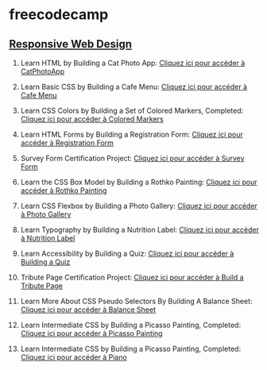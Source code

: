 # freecodecamp

## [Responsive Web Design](https://www.freecodecamp.org/learn/2022/responsive-web-design/)
1. Learn HTML by Building a Cat Photo App: [Cliquez ici pour accéder à CatPhotoApp](https://catphotoapp.mboucherba31stu.repl.co)

2. Learn Basic CSS by Building a Cafe Menu: [Cliquez ici pour accéder à Cafe Menu](https://cafe-menu.mboucherba31stu.repl.co)

3. Learn CSS Colors by Building a Set of Colored Markers, Completed: [Cliquez ici pour accéder à Colored Markers](https://colored-markers.mboucherba31stu.repl.co)

4. Learn HTML Forms by Building a Registration Form: [Cliquez ici pour accéder à Registration Form](https://registration-form.mboucherba31stu.repl.co)

5. Survey Form Certification Project: [Cliquez ici pour accéder à Survey Form](https://survey-form.mboucherba31stu.repl.co)

6. Learn the CSS Box Model by Building a Rothko Painting: [Cliquez ici pour accéder à Rothko Painting](https://rothko-painting.mboucherba31stu.repl.co)

7. Learn CSS Flexbox by Building a Photo Gallery: [Cliquez ici pour accéder à Photo Gallery](https://photo-gallery.mboucherba31stu.repl.co)

8. Learn Typography by Building a Nutrition Label: [Cliquez ici pour accéder à Nutrition Label](https://nutrition-label.mboucherba31stu.repl.co)

9. Learn Accessibility by Building a Quiz: [Cliquez ici pour accéder à Building a Quiz](https://accessibility-quiz.mboucherba31stu.repl.co)

10. Tribute Page Certification Project: [Cliquez ici pour accéder à Build a Tribute Page](https://build-a-tribute-page.mboucherba31stu.repl.co)

11. Learn More About CSS Pseudo Selectors By Building A Balance Sheet: [Cliquez ici pour accéder à Balance Sheet](https://balance-sheet.mboucherba31stu.repl.co)

12. Learn Intermediate CSS by Building a Picasso Painting, Completed: [Cliquez ici pour accéder à Picasso Painting](https://picasso-painting.mboucherba31stu.repl.co)

13. Learn Intermediate CSS by Building a Picasso Painting, Completed: [Cliquez ici pour accéder à Piano](https://piano.mboucherba31stu.repl.co)